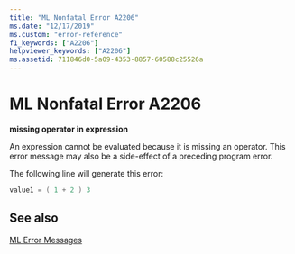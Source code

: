 ```yaml
---
title: "ML Nonfatal Error A2206"
ms.date: "12/17/2019"
ms.custom: "error-reference"
f1_keywords: ["A2206"]
helpviewer_keywords: ["A2206"]
ms.assetid: 711846d0-5a09-4353-8857-60588c25526a
---
```

# ML Nonfatal Error A2206

**missing operator in expression**

An expression cannot be evaluated because it is missing an operator. This error message may also be a side-effect of a preceding program error.

The following line will generate this error:

```asm
value1 = ( 1 + 2 ) 3
```

## See also

[ML Error Messages](ml-error-messages.md)

